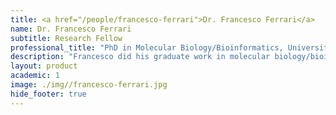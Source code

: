 ```yaml
---
title: <a href="/people/francesco-ferrari">Dr. Francesco Ferrari</a>
name: Dr. Francesco Ferrari
subtitle: Research Fellow
professional_title: "PhD in Molecular Biology/Bioinformatics, University of Modena and Reggio Emilia, Postdoctoral Fellow (2010-2014), Principle Investigator, Computational Genomics Laboratory, IFOM, the FIRC Institute of Molecular Oncology, Milan, Italy"  # Joined professional titles
description: "Francesco did his graduate work in molecular biology/bioinformatics at the University of Modena and Reggio Emilia in Italy and was a postdoc at the University of Padova before joining the lab."
layout: product
academic: 1
image: ./img//francesco-ferrari.jpg
hide_footer: true
---
```

